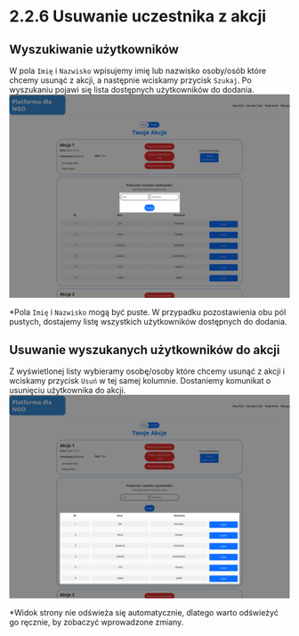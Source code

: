 # 2.2.6 Usuwanie uczestnika z akcji
## Wyszukiwanie użytkowników
W pola `Imię` i `Nazwisko` wpisujemy imię lub nazwisko osoby/osób które chcemy usunąć z akcji, a następnie wciskamy przycisk `Szukaj`. Po wyszukaniu pojawi się lista dostępnych użytkowników do dodania.
![dodawanie-uczestnikow](administrator-akcje-usun-uczestnika-wyszukiwanie.png)

*Pola `Imię` i `Nazwisko` mogą być puste. W przypadku pozostawienia obu pól pustych, dostajemy listę wszystkich użytkowników dostępnych do dodania.

## Usuwanie wyszukanych użytkowników do akcji
Z wyświetlonej listy wybieramy osobę/osoby które chcemy usunąć z akcji i wciskamy przycisk `Usuń` w tej samej kolumnie. Dostaniemy komunikat o usunięciu użytkownika do akcji.
![dodawanie-uczestnikow](administrator-akcje-usun-uczestnika-usuwanie.png)

*Widok strony nie odświeża się automatycznie, dlatego warto odświeżyć go ręcznie, by zobaczyć wprowadzone zmiany.
